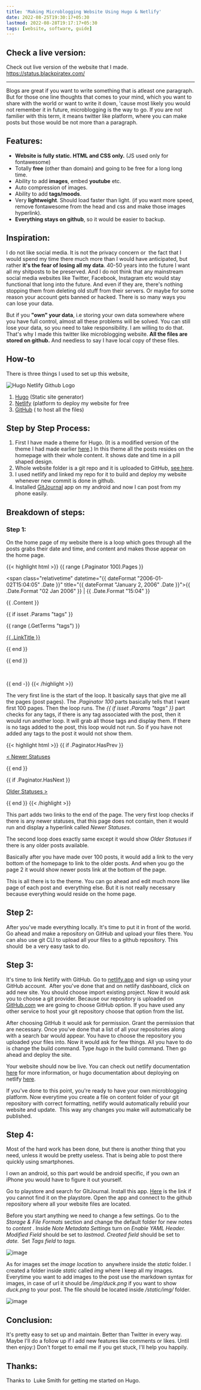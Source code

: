 ```yaml
---
title: 'Making Microblogging Website Using Hugo & Netlify'
date: 2022-08-25T19:30:17+05:30
lastmod: 2022-08-28T19:17:17+05:30
tags: [website, software, guide]
---
```


## Check a live version: 
Check out live version of the website that I made. 
https://status.blackpiratex.com/

---

Blogs are great if you want to write something that is atleast one paragraph. But for those one line thoughts that comes to your mind, which you want to share with the world or want to write it down, 'cause most likely you would not remember it in future, microblogging is the way to go. If you are not familier with this term, it means twitter like platform, where you can make posts but those would be not more than a paragraph.

## Features:
-   **Website is fully static. HTML and CSS only.** (JS used only for fontawesome)
-   Totally **free** (other than domain) and going to be free for a long long time.
-   Ability to add **images**, embed **youtube** etc. 
-   Auto compression of images.
-   Ability to add **tags/moods**.
-   Very **lightweight**. Should load faster than light. (if you want more speed, remove fontawesome from the head and css and make those images hyperlink).
-   **Everything stays on github**, so it would be easier to backup.
    

## Inspiration:
I do not like social media. It is not the privacy concern or  the fact that I would spend my time there much more than I would have anticipated, but rather **it's the fear of losing all my data**. 40-50 years into the future I want all my shitposts to be preserved. And I do not think that any mainstream social media websites like Twitter, Facebook, Instagram etc would stay functional that long into the future. And even if they are, there's nothing stopping them from deleting old stuff from their servers. Or maybe for some reason your account gets banned or hacked. There is so many ways you can lose your data.

But if you **"own" your data**, i.e storing your own data somewhere where you have full control, almost all these problems will be solved. You can still lose your data, so you need to take responsibility. I am willing to do that. That's why I made this twitter like microblogging website. **All the files are stored on github.** And needless to say I have local copy of these files.

  

## How-to
There is three things I used to set up this website,

![Hugo Netlify Github Logo](/img/logos-hugo-netlify-github.jpg)
1.  [Hugo](https://gohugo.io/) (Static site generator)
2.  [Netlify](https://netlify.app/) (platform to deploy my website for free
3.  [GitHub](https://github.com/) ( to host all the files)
    

## Step by Step Process:

1.  First I have made a theme for Hugo. (It is a modified version of the theme I had made earlier [here](/setting-up-my-website-on-hugo.md).) In this theme all the posts resides on the homepage with their whole content. It shows date and time in a pill shaped design.
2.  Whole website folder is a git repo and it is uploaded to GitHub, [see here](https://github.com/blackpiratelive/status).
3.  I used netlify and linked my repo for it to build and deploy my website whenever new commit is done in github.
4.  Installed [GitJournal](https://play.google.com/store/apps/details?id=io.gitjournal.gitjournal) app on my android and now I can post from my phone easily.
    

## Breakdown of steps:

### Step 1:

On the home page of my website there is a loop which goes through all the posts grabs their date and time, and content and makes those appear on the home page. 

{{< highlight html >}}
{{ range (.Paginator 100).Pages }}

<div class="status-all">

<p>

<div class="time">

<span class="relativetime" datetime="{{ dateFormat "2006-01-02T15:04:05" .Date }}" title="{{ dateFormat "January 2, 2006" .Date }}"><span class="date-only">{{ .Date.Format "02 Jan 2006" }}</span> | <span class="timeam">{{ .Date.Format "15:04" }}</span></span>

</div>

{{ .Content }}

{{ if isset .Params "tags" }}

<span class="mood"></span>

{{ range (.GetTerms "tags") }}

<span>

<a href="{{ .Permalink }}">{{ .LinkTitle }}</a></span>

{{ end }}

{{ end }}

</p>

</div>

<br>

{{ end -}}
{{< /highlight >}}

The very first line is the start of the loop. It basically says that give me all the pages (post pages). The *.Paginator 100* parts basically tells that I want first 100 pages. Then the loop runs. The *{{ if isset .Params "tags" }}* part checks for any tags, if there is any tag associated with the post, then it would run another loop. It will grab all those tags and display them. If there is no tags added to the post, this loop would not run. So if you have not added any tags to the post it would not show them.

{{< highlight html >}}
{{ if .Paginator.HasPrev }}

<a class="btn btn-default" href="{{ .Paginator.Prev.URL }}">

< Newer Statuses

</a>

{{ end }}

{{ if .Paginator.HasNext }}

<a class="btn btn-default" href="{{ .Paginator.Next.URL }}">

Older Statuses >

</a>

{{ end }}
{{< /highlight >}}

This part adds two links to the end of the page. The very first loop checks if there is any newer statuses, that this page does not contain, then it would run and display a hyperlink called *Newer Statuses*.

The second loop does exactly same except it would show *Older Statuses* if there is any older posts available.

Basically after you have made over 100 posts, it would add a link to the very bottom of the homepage to link to the older posts. And when you go the page 2 it would show newer posts link at the bottom of the page.

This is all there is to the theme. You can go ahead and edit much more like page of each post and  everything else. But it is not really necessary because everything would reside on the home page.

  

## Step 2:

After you've made everything locally. It's time to put it in front of the world. Go ahead and make a repository on GitHub and upload your files there. You can also use git CLI to upload all your files to a github repository. This should  be a very easy task to do.

## Step 3:
It's time to link Netlify with GitHub. Go to [netlify.app](http://netlify.app) and sign up using your GitHub account.  After you've done that and on netlify dashboard, click on add new site. You should choose import existing project. Now it would ask you to choose a git provider. Because our repository is uploaded on [GitHub.com](http://GitHub.com) we are going to choose GitHub option. If you have used any other service to host your git repository choose that option from the list.

After choosing GitHub it would ask for permission. Grant the permission that are necessary. Once you've done that a list of all your repositories along with a search bar would appear. You have to choose the repository you uploaded your files into. Now it would ask for few things. All you have to do is change the build command. Type _hugo_ in the build command. Then go ahead and deploy the site.

Your website should now be live. You can check out netlify documentation [here](https://docs.netlify.com/integrations/frameworks/hugo/) for more information, or hugo documentation about deploying on netlify [here](https://gohugo.io/hosting-and-deployment/hosting-on-netlify/).

If you've done to this point, you're ready to have your own microblogging platform. Now everytime you create a file on content folder of your git repository with correct formatting, netlify would automatically rebuild your website and update.  This way any changes you make will automatically be published.

## Step 4:
Most of the hard work has been done, but there is another thing that you need, unless it would be pretty useless. That is being able to post there quickly using smartphones.

I own an android, so this part would be android specific, if you own an iPhone you would have to figure it out yourself.

Go to playstore and search for GItJournal. Install this app. [Here](https://play.google.com/store/apps/details?id=io.gitjournal.gitjournal) is the link if you cannot find it on the playstore. Open the app and connect to the github repository where all your website files are located.

Before you start anything we need to change a few settings. Go to the _Storage & File Formats_ section and change the default folder for new notes to _content_ . Inside _Note Metadata Settings_ turn on _Enable YAML Header.  Modified Field_ should be set to _lastmod_. _Created field_ should be set to _date._  Set _Tags field_ to _tags._

![image](/img/gitjournal-1.png)

As for images set the *image location* to  anywhere inside the *static* folder. I created a folder inside *static* called _img_ where I keep all my images. Everytime you want to add images to the post use the markdown syntax for images, in case of url it should be _/img/duck.png_ if you want to show _duck.png_ to your post. The file should be located inside _/static/img/_ folder.

![image](/img/gitjournal-2.png)


## Conclusion:
It's pretty easy to set up and maintain. Better than Twitter in every way. Maybe I'll do a follow up if I add new features like comments or likes. Until then enjoy:) Don't forget to email me if you get stuck, I'll help you happily. 

## Thanks:

Thanks to  Luke Smith for getting me started on Hugo.

